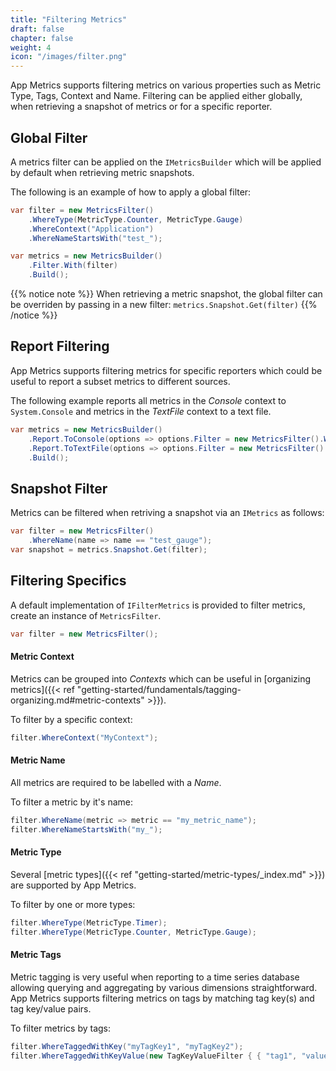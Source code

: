 ```yaml
---
title: "Filtering Metrics"
draft: false
chapter: false
weight: 4
icon: "/images/filter.png"
---
```


App Metrics supports filtering metrics on various properties such as Metric Type, Tags, Context and Name. Filtering can be applied either globally, when retrieving a snapshot of metrics or for a specific reporter.

## Global Filter

A metrics filter can be applied on the `IMetricsBuilder` which will be applied by default when retrieving metric snapshots.

<i class="fa fa-hand-o-right"></i> The following is an example of how to apply a global filter:

```csharp
var filter = new MetricsFilter()
    .WhereType(MetricType.Counter, MetricType.Gauge)
    .WhereContext("Application")
    .WhereNameStartsWith("test_");

var metrics = new MetricsBuilder()
    .Filter.With(filter)
    .Build();
```

{{% notice note %}}
When retrieving a metric snapshot, the global filter can be overriden by passing in a new filter: `metrics.Snapshot.Get(filter)`
{{% /notice %}}

## Report Filtering

App Metrics supports filtering metrics for specific reporters which could be useful to report a subset metrics to different sources.

<i class="fa fa-hand-o-right"></i> The following example reports all metrics in the *Console* context to `System.Console` and metrics in the *TextFile* context to a text file.

```csharp
var metrics = new MetricsBuilder()
    .Report.ToConsole(options => options.Filter = new MetricsFilter().WhereContext("Console"))
    .Report.ToTextFile(options => options.Filter = new MetricsFilter().WhereContext("TextFile"))
    .Build();
```

## Snapshot Filter

<i class="fa fa-hand-o-right"></i> Metrics can be filtered when retriving a snapshot via an `IMetrics` as follows:

```csharp
var filter = new MetricsFilter()
    .WhereName(name => name == "test_gauge");
var snapshot = metrics.Snapshot.Get(filter);
```

## Filtering Specifics

A default implementation of `IFilterMetrics` is provided to filter metrics, create an instance of `MetricsFilter`.

```csharp
var filter = new MetricsFilter();
```

#### Metric Context

Metrics can be grouped into *Contexts* which can be useful in [organizing metrics]({{< ref "getting-started/fundamentals/tagging-organizing.md#metric-contexts" >}}). 

<i class="fa fa-hand-o-right"></i> To filter by a specific context:

```csharp
filter.WhereContext("MyContext");
```

#### Metric Name

All metrics are required to be labelled with a *Name*.

<i class="fa fa-hand-o-right"></i> To filter a metric by it's name:

```csharp
filter.WhereName(metric => metric == "my_metric_name");
filter.WhereNameStartsWith("my_");
```

#### Metric Type

Several [metric types]({{< ref "getting-started/metric-types/_index.md" >}}) are supported by App Metrics.

<i class="fa fa-hand-o-right"></i> To filter by one or more types:

```csharp
filter.WhereType(MetricType.Timer);
filter.WhereType(MetricType.Counter, MetricType.Gauge);
```

#### Metric Tags

Metric tagging is very useful when reporting to a time series database allowing querying and aggregating by various dimensions straightforward. App Metrics supports filtering metrics on tags by matching tag key(s) and tag key/value pairs.

<i class="fa fa-hand-o-right"></i> To filter metrics by tags:

```csharp
filter.WhereTaggedWithKey("myTagKey1", "myTagKey2");
filter.WhereTaggedWithKeyValue(new TagKeyValueFilter { { "tag1", "value1" } });
```